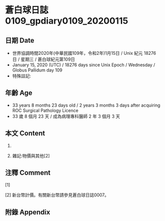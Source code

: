 [_metadata_:encoding]: - "utf-8"
[_metadata_:fileformat]: - "markdown"
[_metadata_:MIME_type]: - "text/plain"
[_metadata_:markdown_version]: - "commonmark version 0.29"
[_metadata_:markdown_spec]: - "https://spec.commonmark.org/0.29/"

# 蒼白球日誌0109_gpdiary0109_20200115 #

## 日期 Date ##

* 世界協調時間2020年(中華民國109年，令和2年)1月15日 / Unix 紀元 18276 日 / 星期三 / 蒼白球紀元第109日
* January 15, 2020 (UTC) / 18276 days since Unix Epoch / Wednesday / Globus Pallidum day 109
* 特殊註記:

## 年齡 Age ##

* 33 years 8 months 23 days old / 2 years 3 months 3 days after acquiring ROC Surgical Pathology Licence
* 33 歲 8 個月 23 天 / 成為病理專科醫師 2 年 3 個月 3 天

## 本文 Content ##

1. 

    
2. 雜記:物價與其他[2]

    

## 注釋 Comment ##

[1] 


[2] 新台幣計價。有關新台幣請參見蒼白球日誌0007。



## 附錄 Appendix ##

